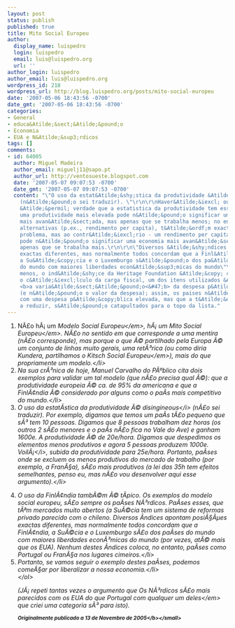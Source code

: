 ```yaml
---
layout: post
status: publish
published: true
title: Mito Social Europeu
author:
  display_name: luispedro
  login: luispedro
  email: luis@luispedro.org
  url: ''
author_login: luispedro
author_email: luis@luispedro.org
wordpress_id: 218
wordpress_url: http://blog.luispedro.org/posts/mito-social-europeu
date: '2007-05-06 18:43:56 -0700'
date_gmt: '2007-05-06 18:43:56 -0700'
categories:
- General
- educa&Atilde;&sect;&Atilde;&pound;o
- Economia
- EUA e N&Atilde;&sup3;rdicos
tags: []
comments:
- id: 64005
  author: Miguel Madeira
  author_email: miguelj11@sapo.pt
  author_url: http://ventosueste.blogspot.com
  date: '2007-05-07 09:07:53 -0700'
  date_gmt: '2007-05-07 09:07:53 -0700'
  content: "\"O uso da estat&Atilde;&shy;stica da produtividade &Atilde;&copy; disingineous
    (n&Atilde;&pound;o sei traduzir). \"\r\n\r\nHaver&Atilde;&iexcl; outra alternativa?
    &Atilde;&permil; verdade que a estatistica da produtividade tem esss defeito -
    uma produtividade mais elevada pode n&Atilde;&pound;o significar uma economia
    mais avan&Atilde;&sect;ada, mas apenas que se trabalha menos; no entanto, a estatisticas
    alternativas (p.ex., rendimento per capita), t&Atilde;&ordf;m exactamente o mesmo
    problema, mas ao contr&Atilde;&iexcl;rio - um rendimento per capita mais elevado
    pode n&Atilde;&pound;o significar uma economia mais avan&Atilde;&sect;ada, mas
    apenas que se trabalha mais.\r\n\r\n\"Diversos &Atilde;&shy;ndices apontam posi&Atilde;&sect;&Atilde;&micro;es
    exactas diferentes, mas normalmente todos concordam que a Finl&Atilde;&cent;ndia,
    a Su&Atilde;&copy;cia e o Luxemburgo s&Atilde;&pound;o dos pa&Atilde;&shy;ses
    do mundo com maiores liberdades econ&Atilde;&sup3;micas do mundo\"\r\n\r\nPelo
    menos, o ind&Atilde;&shy;ce da Heritage Foundation &Atilde;&copy; capcioso - para
    o c&Atilde;&iexcl;lculo da carga fiscal, um dos itens utilizados &Atilde;&copy;
    <b>a varia&Atilde;&sect;&Atilde;&pound;o<&#47;b> da despesa p&Atilde;&ordm;blica
    (e n&Atilde;&pound;o o valor da despesa); assim, os paises n&Atilde;&sup3;rdicos,
    com uma despesa p&Atilde;&copy;blica elevada, mas que a t&Atilde;&ordf;m vindo
    a reduzir, s&Atilde;&pound;o catapultados para o topo da lista."
---
```

<ol>
<li>N&Atilde;&pound;o h&Atilde;&iexcl; um <em>Modelo Social Europeu<&#47;em>, h&Atilde;&iexcl; um <em>Mito Social Europeu<&#47;em>. N&Atilde;&pound;o no sentido em que corresponde a uma mentira (n&Atilde;&pound;o corresponde), mas porque o que &Atilde;&copy; partilhado pela Europa &Atilde;&copy; um conjunto de linhas muito gerais, uma ret&Atilde;&sup3;rica (ou como diria Kundera, partilhamos o <em>Kitsch Social Europeu<&#47;em>), mais do que propriamente um modelo.<&#47;li>
<li>Na sua cr&Atilde;&sup3;nica de hoje, Manuel Carvalho do P&Atilde;&ordm;blico cita dois exemplos para validar um tal modelo (que n&Atilde;&pound;o precisa qual &Atilde;&copy;): que a produtividade europeia &Atilde;&copy; ca. de 95% da americana e que a Finl&Atilde;&cent;ndia &Atilde;&copy; considerado por alguns como o pa&Atilde;&shy;s mais competitivo do mundo.<&#47;li>
<li>O uso da estat&Atilde;&shy;stica da produtividade &Atilde;&copy; <i>disingineous<&#47;i> (n&Atilde;&pound;o sei traduzir). Por exemplo, digamos que temos um pa&Atilde;&shy;s t&Atilde;&pound;o pequeno que s&Atilde;&sup3; tem 10 pessoas. Digamos que 8 pessoas trabalham dez horas (os outros 2 s&Atilde;&pound;o menores e o pa&Atilde;&shy;s n&Atilde;&pound;o fica no Vale do Ave) e ganham 1600e. A produtividade &Atilde;&copy; de 20e&#47;hora. Digamos que despedimos os elementos menos produtivos e agora 5 pessoas produzem 1000e. <i>Voil&Atilde;&iexcl;<&#47;i>, subida da produtividade para 25e&#47;hora. Portanto, pa&Atilde;&shy;ses onde se excluem os menos produtivos do mercado de trabalho (por exemplo, a Fran&Atilde;&sect;a), s&Atilde;&pound;o mais produtivos (a lei das 35h tem efeitos semelhantes, penso eu, mas n&Atilde;&pound;o vou desenvolver aqui esse argumento).<&#47;li></p>
<li>O uso da Finl&Atilde;&cent;ndia tamb&Atilde;&copy;m &Atilde;&copy; t&Atilde;&shy;pico. Os exemplos do modelo social europeu, s&Atilde;&pound;o sempre os pa&Atilde;&shy;ses N&Atilde;&sup3;rdicos. Pa&Atilde;&shy;ses esses, que t&Atilde;&ordf;m mercados muito abertos (a Su&Atilde;&copy;cia tem um sistema de reformas privado parecido com o chileno. Diversos &Atilde;&shy;ndices apontam posi&Atilde;&sect;&Atilde;&micro;es exactas diferentes, mas normalmente todos concordam que a Finl&Atilde;&cent;ndia, a Su&Atilde;&copy;cia e o Luxemburgo s&Atilde;&pound;o dos pa&Atilde;&shy;ses do mundo com maiores liberdades econ&Atilde;&sup3;micas do mundo (por vezes, at&Atilde;&copy; mais que os EUA). Nenhum destes &Atilde;&shy;ndices coloca, no entanto, pa&Atilde;&shy;ses como Portugal ou Fran&Atilde;&sect;a nos lugares cimeiros.<&#47;li>
<li>Portanto, se vamos seguir o exemplo destes pa&Atilde;&shy;ses, podemos come&Atilde;&sect;ar por liberalizar a nossa economia.<&#47;li><br />
<&#47;ol></p>
<p>(J&Atilde;&iexcl; repeti tantas vezes o argumento que <em>Os N&Atilde;&sup3;rdicos s&Atilde;&pound;o mais parecidos com os EUA do que Portugal com qualquer um deles<&#47;em> que criei uma categoria s&Atilde;&sup3; para isto).</p>
<p><small><b>Originalmente publicado a 13 de Novembro de 2005<&#47;b><&#47;small></p>
